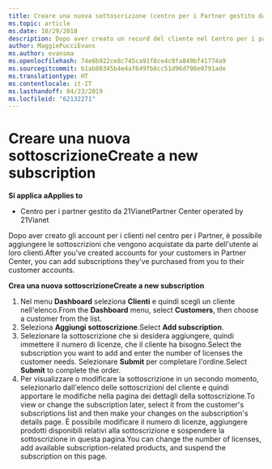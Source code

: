 ```yaml
---
title: Creare una nuova sottoscrizione (centro per i Partner gestito da 21Vianet)
ms.topic: article
ms.date: 10/29/2018
description: Dopo aver creato un record del cliente nel Centro per i partner, puoi vendere loro sottoscrizioni per i prodotti nel catalogo.
author: MaggiePucciEvans
ms.author: evansma
ms.openlocfilehash: 74e6b922ce8c745ca91f8ce4c0fa849bf41774a9
ms.sourcegitcommit: b1ab80345b4e4af649fb8cc51d96d798e0791ade
ms.translationtype: HT
ms.contentlocale: it-IT
ms.lasthandoff: 04/23/2019
ms.locfileid: "62132271"
---
```

# <a name="create-a-new-subscription"></a><span data-ttu-id="f0d4b-103">Creare una nuova sottoscrizione</span><span class="sxs-lookup"><span data-stu-id="f0d4b-103">Create a new subscription</span></span>

<span data-ttu-id="f0d4b-104">**Si applica a**</span><span class="sxs-lookup"><span data-stu-id="f0d4b-104">**Applies to**</span></span>

-   <span data-ttu-id="f0d4b-105">Centro per i partner gestito da 21Vianet</span><span class="sxs-lookup"><span data-stu-id="f0d4b-105">Partner Center operated by 21Vianet</span></span>


<span data-ttu-id="f0d4b-106">Dopo aver creato gli account per i clienti nel centro per i Partner, è possibile aggiungere le sottoscrizioni che vengono acquistate da parte dell'utente ai loro clienti.</span><span class="sxs-lookup"><span data-stu-id="f0d4b-106">After you've created accounts for your customers in Partner Center, you can add subscriptions they've purchased from you to their customer accounts.</span></span>

<span data-ttu-id="f0d4b-107">**Crea una nuova sottoscrizione**</span><span class="sxs-lookup"><span data-stu-id="f0d4b-107">**Create a new subscription**</span></span>

1.  <span data-ttu-id="f0d4b-108">Nel menu **Dashboard** seleziona **Clienti** e quindi scegli un cliente nell'elenco.</span><span class="sxs-lookup"><span data-stu-id="f0d4b-108">From the **Dashboard** menu, select **Customers**, then choose a customer from the list.</span></span>
2.  <span data-ttu-id="f0d4b-109">Seleziona **Aggiungi sottoscrizione**.</span><span class="sxs-lookup"><span data-stu-id="f0d4b-109">Select **Add subscription**.</span></span>
3.  <span data-ttu-id="f0d4b-110">Selezionare la sottoscrizione che si desidera aggiungere, quindi immettere il numero di licenze, che il cliente ha bisogno.</span><span class="sxs-lookup"><span data-stu-id="f0d4b-110">Select the subscription you want to add and enter the number of licenses the customer needs.</span></span> <span data-ttu-id="f0d4b-111">Selezionare **Submit** per completare l'ordine.</span><span class="sxs-lookup"><span data-stu-id="f0d4b-111">Select **Submit** to complete the order.</span></span>
4.  <span data-ttu-id="f0d4b-112">Per visualizzare o modificare la sottoscrizione in un secondo momento, selezionarlo dall'elenco delle sottoscrizioni del cliente e quindi apportare le modifiche nella pagina dei dettagli della sottoscrizione.</span><span class="sxs-lookup"><span data-stu-id="f0d4b-112">To view or change the subscription later, select it from the customer's subscriptions list and then make your changes on the subscription's details page.</span></span> <span data-ttu-id="f0d4b-113">È possibile modificare il numero di licenze, aggiungere prodotti disponibili relativi alla sottoscrizione e sospendere la sottoscrizione in questa pagina.</span><span class="sxs-lookup"><span data-stu-id="f0d4b-113">You can change the number of licenses, add available subscription-related products, and suspend the subscription on this page.</span></span>   

